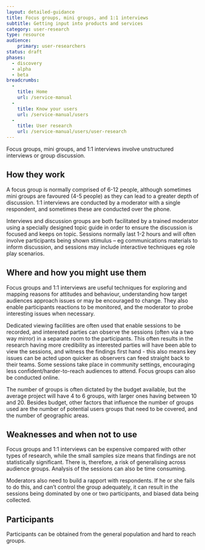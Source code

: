 ```yaml
---
layout: detailed-guidance
title: Focus groups, mini groups, and 1:1 interviews
subtitle: Getting input into products and services
category: user-research
type: resource
audience: 
    primary: user-researchers 
status: draft
phases:
  - discovery
  - alpha
  - beta
breadcrumbs:
  -
    title: Home
    url: /service-manual
  -
    title: Know your users
    url: /service-manual/users
  -
    title: User research
    url: /service-manual/users/user-research
---
```

    
Focus groups, mini groups, and 1:1 interviews involve unstructured interviews or group discussion. 

## How they work
 
A focus group is normally comprised of 6-12 people, although sometimes mini groups are favoured (4-5 people) as they can lead to a greater depth of discussion. 1:1 interviews are conducted by a moderator with a single respondent, and sometimes these are conducted over the phone.
 
Interviews and discussion groups are both facilitated by a trained moderator using a specially designed topic guide in order to ensure the discussion is focused and keeps on topic. Sessions normally last 1-2 hours and will often involve participants being shown stimulus – eg communications materials to inform discussion, and sessions may include interactive techniques eg role play scenarios.
 
## Where and how you might use them
 
Focus groups and 1:1 interviews are useful techniques for exploring and mapping reasons for attitudes and behaviour, understanding how target audiences approach issues or may be encouraged to change. They also enable participants reactions to be monitored, and the moderator to probe interesting issues when necessary.
 
Dedicated viewing facilities are often used that enable sessions to be recorded, and interested parties can observe the sessions (often via a two way mirror) in a separate room to the participants. This often results in the research having more credibility as interested parties will have been able to view the sessions, and witness the findings first hand - this also means key issues can be acted upon quicker as observers can feed straight back to their teams. Some sessions take place in community settings, encouraging less confident/harder-to-reach audiences to attend. Focus groups can also be conducted online.
 
The number of groups is often dictated by the budget available, but the average project will have 4 to 6 groups, with larger ones having between 10 and 20. Besides budget, other factors that influence the number of groups used are the number of potential users groups that need to be covered, and the number of geographic areas.

## Weaknesses and when not to use 

Focus groups and 1:1 interviews can be expensive compared with other types of research, while the small samples size means that findings are not statistically significant. There is, therefore, a risk of generalising across audience groups. Analysis of the sessions can also be time consuming.

Moderators also need to build a rapport with respondents. If he or she fails to do this, and can’t control the group adequately, it can result in the sessions being dominated by one or two participants, and biased data being collected. 

## Participants

Participants can be obtained from the general population and hard to reach groups.
